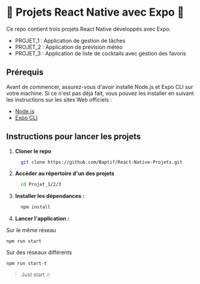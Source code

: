 # 🚀 Projets React Native avec Expo 🚀

Ce repo contient trois projets React Native développés avec Expo.
- PROJET_1 : Application de gestion de tâches
- PROJET_2 : Application de prévision météo
- PROJET_3 : Application de liste de cocktails avec gestion des favoris

## Prérequis

Avant de commencer, assurez-vous d'avoir installé Node.js et Expo CLI sur votre machine. Si ce n'est pas déjà fait, vous pouvez les installer en suivant les instructions sur les sites Web officiels :

- [Node.js](https://nodejs.org/)
- [Expo CLI](https://docs.expo.dev/get-started/installation/)

## Instructions pour lancer les projets

1. **Cloner le repo**

    ```bash
      git clone https://github.com/Baptif/React-Native-Projets.git
    ```
2. **Accéder au répertoire d'un des projets**

    ```bash
      cd Projet_1/2/3
    ```
3. **Installer les dépendances :**
    ```bash
      npm install
    ```
4. **Lancer l'application :**
  
Sur le même réseau

    npm run start
  
Sur des réseaux différents

    npm run start-t

> Just start 🔥